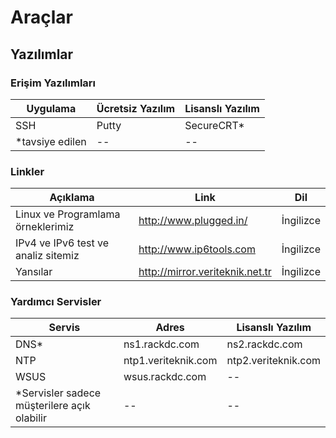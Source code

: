 # Araçlar


## Yazılımlar

### Erişim Yazılımları
| Uygulama | Ücretsiz Yazılım | Lisanslı Yazılım |
| -- | -- | -- |
| SSH | Putty | SecureCRT* |
|*tavsiye edilen|--|--|

### Linkler
| Açıklama | Link | Dil |
| -- | -- | -- |
| Linux ve Programlama örneklerimiz | http://www.plugged.in/ | İngilizce |
| IPv4 ve IPv6 test ve analiz sitemiz | http://www.ip6tools.com | İngilizce |
| Yansılar | http://mirror.veriteknik.net.tr | İngilizce |


### Yardımcı Servisler

| Servis | Adres | Lisanslı Yazılım |
| -- | -- | -- |
| DNS* | ns1.rackdc.com | ns2.rackdc.com |
| NTP | ntp1.veriteknik.com | ntp2.veriteknik.com |
| WSUS | wsus.rackdc.com | -- |
|*Servisler sadece müşterilere açık olabilir |--|--|








